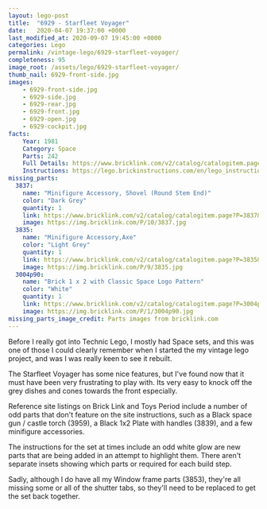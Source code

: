 ```yaml
---
layout: lego-post
title:  "6929 - Starfleet Voyager"
date:   2020-04-07 19:37:00 +0000
last_modified_at: 2020-09-07 19:45:00 +0000
categories: Lego
permalink: /vintage-lego/6929-starfleet-voyager/
completeness: 95
image_root: /assets/lego/6929-starfleet-voyager/
thumb_nail: 6929-front-side.jpg
images:
    - 6929-front-side.jpg
    - 6929-side.jpg
    - 6929-rear.jpg
    - 6929-front.jpg
    - 6929-open.jpg
    - 6929-cockpit.jpg
facts:
    Year: 1981
    Category: Space
    Parts: 242
    Full Details: https://www.bricklink.com/v2/catalog/catalogitem.page?S=6929-1#T=I
    Instructions: https://lego.brickinstructions.com/en/lego_instructions/set/6929/Starfleet_Voyager
missing_parts:
  3837:
    name: "Minifigure Accessory, Shovel (Round Stem End)"
    color: "Dark Grey"
    quantity: 1
    link: https://www.bricklink.com/v2/catalog/catalogitem.page?P=3837&idColor=10
    image: https://img.bricklink.com/P/10/3837.jpg 
  3835:
    name: "Minifigure Accessory,Axe"
    color: "Light Grey"
    quantity: 1
    link: https://www.bricklink.com/v2/catalog/catalogitem.page?P=3835&idColor=9
    image: https://img.bricklink.com/P/9/3835.jpg    
  3004p90:
    name: "Brick 1 x 2 with Classic Space Logo Pattern"
    color: "White"
    quantity: 1
    link: https://www.bricklink.com/v2/catalog/catalogitem.page?P=3004p90&idColor=1
    image: https://img.bricklink.com/P/1/3004p90.jpg
missing_parts_image_credit: Parts images from bricklink.com
---
```


Before I really got into Technic Lego, I mostly had Space sets, and this was one of those I could clearly remember when I started the my vintage lego project, and was I was really keen to see it rebuilt.

The Starfleet Voyager has some nice features, but I've found now that it must have been very frustrating to play with. Its very easy to knock off the grey dishes and cones towards the front especially.

Reference site listings on Brick Link and Toys Period include a number of odd parts that don't feature on the site instructions, such as a Black space gun / castle torch (3959), a Black 1x2 Plate with handles (3839), and a few minifigure accessories.

The instructions for the set at times include an odd white glow are new parts that are being added in an attempt to highlight them. There aren't separate insets showing which parts or required for each build step.

Sadly, although I do have all my Window frame parts (3853), they're all missing some or all of the shutter tabs, so they'll need to be replaced to get the set back together.


